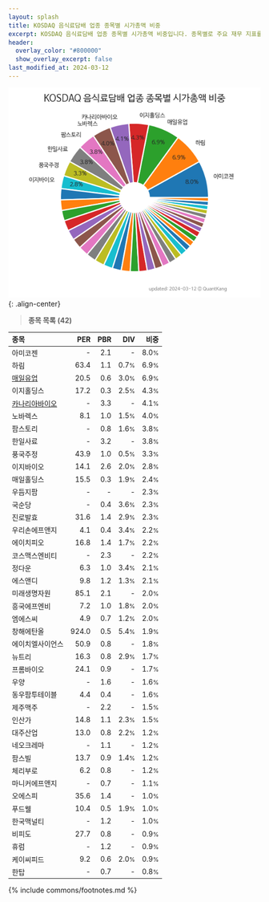 ```yaml
---
layout: splash
title: KOSDAQ 음식료담배 업종 종목별 시가총액 비중
excerpt: KOSDAQ 음식료담배 업종 종목별 시가총액 비중입니다. 종목별로 주요 재무 지표를 함께 표시합니다.
header:
  overlay_color: "#800000"
  show_overlay_excerpt: false
last_modified_at: 2024-03-12
---
```



![KOSDAQ 음식료담배 업종 종목별 시가총액 비중](/stats/sector/images/kosdaq_업종_음식료담배_종목.png){: .align-center}


> **종목 목록 (42)**<a id="list"></a>

| **종목** | **PER** | **PBR** | **DIV** | **비중** |
| :------- | ------: | ------: | ------: | -------: |
| 아미코젠 | - | 2.1 | - | 8.0<small>%</small> |
| 하림 | 63.4 | 1.1 | 0.7<small>%</small> | 6.9<small>%</small> |
| [매일유업](/267980/) | 20.5 | 0.6 | 3.0<small>%</small> | 6.9<small>%</small> |
| 이지홀딩스 | 17.2 | 0.3 | 2.5<small>%</small> | 4.3<small>%</small> |
| [카나리아바이오](/016790/) | - | 3.3 | - | 4.1<small>%</small> |
| 노바렉스 | 8.1 | 1.0 | 1.5<small>%</small> | 4.0<small>%</small> |
| 팜스토리 | - | 0.8 | 1.6<small>%</small> | 3.8<small>%</small> |
| 한일사료 | - | 3.2 | - | 3.8<small>%</small> |
| 풍국주정 | 43.9 | 1.0 | 0.5<small>%</small> | 3.3<small>%</small> |
| 이지바이오 | 14.1 | 2.6 | 2.0<small>%</small> | 2.8<small>%</small> |
| 매일홀딩스 | 15.5 | 0.3 | 1.9<small>%</small> | 2.4<small>%</small> |
| 우듬지팜 | - | - | - | 2.3<small>%</small> |
| 국순당 | - | 0.4 | 3.6<small>%</small> | 2.3<small>%</small> |
| 진로발효 | 31.6 | 1.4 | 2.9<small>%</small> | 2.3<small>%</small> |
| 우리손에프앤지 | 4.1 | 0.4 | 3.4<small>%</small> | 2.2<small>%</small> |
| 에이치피오 | 16.8 | 1.4 | 1.7<small>%</small> | 2.2<small>%</small> |
| 코스맥스엔비티 | - | 2.3 | - | 2.2<small>%</small> |
| 정다운 | 6.3 | 1.0 | 3.4<small>%</small> | 2.1<small>%</small> |
| 에스앤디 | 9.8 | 1.2 | 1.3<small>%</small> | 2.1<small>%</small> |
| 미래생명자원 | 85.1 | 2.1 | - | 2.0<small>%</small> |
| 흥국에프엔비 | 7.2 | 1.0 | 1.8<small>%</small> | 2.0<small>%</small> |
| 엠에스씨 | 4.9 | 0.7 | 1.2<small>%</small> | 2.0<small>%</small> |
| 창해에탄올 | 924.0 | 0.5 | 5.4<small>%</small> | 1.9<small>%</small> |
| 에이치엘사이언스 | 50.9 | 0.8 | - | 1.8<small>%</small> |
| 뉴트리 | 16.3 | 0.8 | 2.9<small>%</small> | 1.7<small>%</small> |
| 프롬바이오 | 24.1 | 0.9 | - | 1.7<small>%</small> |
| 우양 | - | 1.6 | - | 1.6<small>%</small> |
| 동우팜투테이블 | 4.4 | 0.4 | - | 1.6<small>%</small> |
| 제주맥주 | - | 2.2 | - | 1.5<small>%</small> |
| 인산가 | 14.8 | 1.1 | 2.3<small>%</small> | 1.5<small>%</small> |
| 대주산업 | 13.0 | 0.8 | 2.2<small>%</small> | 1.2<small>%</small> |
| 네오크레마 | - | 1.1 | - | 1.2<small>%</small> |
| 팜스빌 | 13.7 | 0.9 | 1.4<small>%</small> | 1.2<small>%</small> |
| 체리부로 | 6.2 | 0.8 | - | 1.2<small>%</small> |
| 마니커에프앤지 | - | 0.7 | - | 1.1<small>%</small> |
| 오에스피 | 35.6 | 1.4 | - | 1.0<small>%</small> |
| 푸드웰 | 10.4 | 0.5 | 1.9<small>%</small> | 1.0<small>%</small> |
| 한국맥널티 | - | 1.2 | - | 1.0<small>%</small> |
| 비피도 | 27.7 | 0.8 | - | 0.9<small>%</small> |
| 휴럼 | - | 1.2 | - | 0.9<small>%</small> |
| 케이씨피드 | 9.2 | 0.6 | 2.0<small>%</small> | 0.9<small>%</small> |
| 한탑 | - | 0.7 | - | 0.8<small>%</small> |

{% include commons/footnotes.md %}